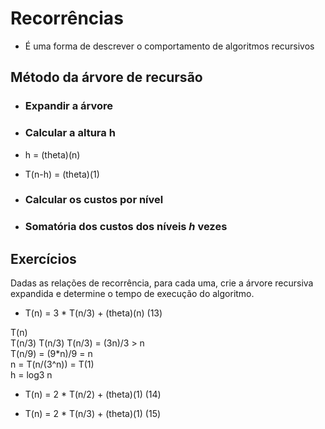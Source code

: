 # Recorrências

- É uma forma de descrever o comportamento de algoritmos recursivos

## Método da árvore de recursão

- ### Expandir a árvore

- ### Calcular a altura h

- h = (theta)(n)  
- T(n-h) = (theta)(1)

- ### Calcular os custos por nível

- ### Somatória dos custos dos níveis _h_ vezes

## Exercícios

Dadas as relações de recorrência, para cada uma, crie a árvore recursiva expandida e determine o tempo de execução do algoritmo.

- T(n) = 3 * T(n/3) + (theta)(n) (13)

T(n)  
T(n/3) T(n/3) T(n/3) = (3n)/3 > n  
T(n/9) = (9*n)/9 = n  
n = T(n/(3^n)) = T(1)  
h = log3 n

- T(n) = 2 * T(n/2) + (theta)(1) (14)



- T(n) = 2 * T(n/3) + (theta)(1) (15)

